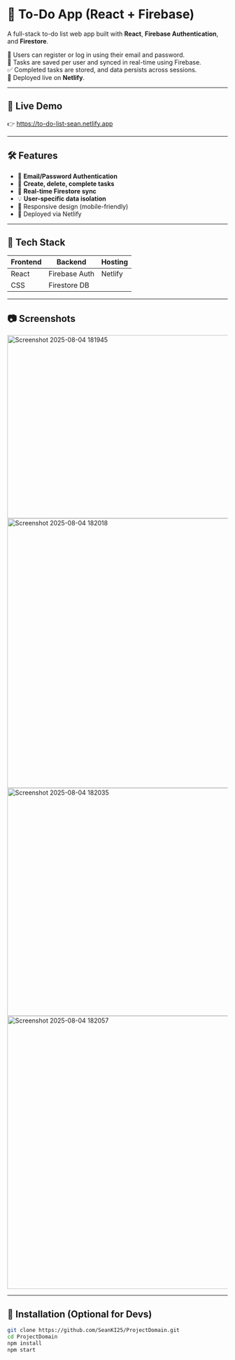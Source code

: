 # 📝 To-Do App (React + Firebase)

A full-stack to-do list web app built with **React**, **Firebase Authentication**, and **Firestore**.

🔐 Users can register or log in using their email and password.  
📌 Tasks are saved per user and synced in real-time using Firebase.  
✅ Completed tasks are stored, and data persists across sessions.  
🚀 Deployed live on **Netlify**.

---

## 🚀 Live Demo
👉 https://to-do-list-sean.netlify.app

---

## 🛠️ Features

- 🔐 **Email/Password Authentication**
- 📄 **Create, delete, complete tasks**
- 💾 **Real-time Firestore sync**
- 💡 **User-specific data isolation**
- 📱 Responsive design (mobile-friendly)
- 🎯 Deployed via Netlify

---

## 🧰 Tech Stack

| Frontend   | Backend     | Hosting     |
|------------|-------------|-------------|
| React      | Firebase Auth | Netlify     |
| CSS        | Firestore DB  |             |

---

## 📷 Screenshots


<img width="1904" height="418" alt="Screenshot 2025-08-04 181945" src="https://github.com/user-attachments/assets/b9e0e984-e61c-440c-97eb-2e48858beff9" />

<img width="1910" height="615" alt="Screenshot 2025-08-04 182018" src="https://github.com/user-attachments/assets/9c911587-f086-4fc4-9d03-dd0a796b1b17" />

<img width="1789" height="520" alt="Screenshot 2025-08-04 182035" src="https://github.com/user-attachments/assets/41bb11e6-b146-46d0-a360-a74836d95476" />

<img width="1882" height="623" alt="Screenshot 2025-08-04 182057" src="https://github.com/user-attachments/assets/54dc9655-7dc1-4f59-9d8d-533769f4123a" />

---

## 📁 Installation (Optional for Devs)

```bash
git clone https://github.com/SeanKI25/ProjectDomain.git
cd ProjectDomain
npm install
npm start
